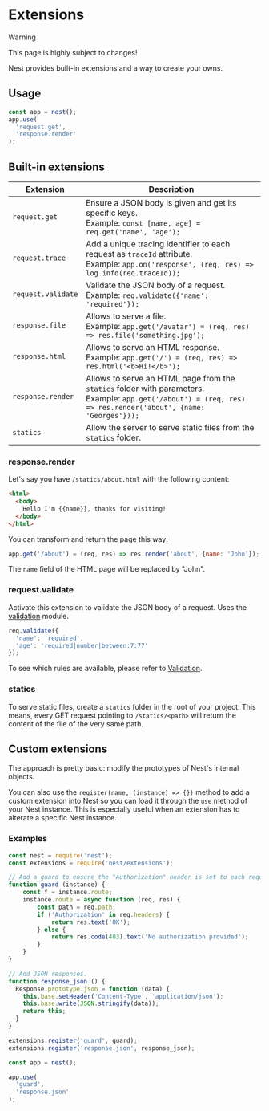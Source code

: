 # Extensions

> [!WARNING]
> This page is highly subject to changes!

Nest provides built-in extensions and a way to create your owns.

## Usage

```js
const app = nest();
app.use(
  'request.get',
  'response.render'
);
```

## Built-in extensions

| Extension       | Description                                                  |
| --------------- | ------------------------------------------------------------ |
| `request.get` | Ensure a JSON body is given and get its specific keys.<br/> Example: `const [name, age] = req.get('name', 'age');` |
| `request.trace` | Add a unique tracing identifier to each request as `traceId` attribute.<br />Example: `app.on('response', (req, res) => log.info(req.traceId));` |
| `request.validate` | Validate the JSON body of a request.<br/>Example: `req.validate({'name': 'required'});` |
| `response.file` | Allows to serve a file.<br />Example: `app.get('/avatar') = (req, res) => res.file('something.jpg');` |
| `response.html` | Allows to serve an HTML response.<br/>Example: `app.get('/') = (req, res) => res.html('<b>Hi!</b>');` |
| `response.render` | Allows to serve an HTML page from the `statics` folder with parameters.<br />Example: `app.get('/about') = (req, res) => res.render('about', {name: 'Georges'}));` |
| `statics` | Allow the server to serve static files from the `statics` folder. |

### response.render

Let's say you have `/statics/about.html` with the following content:

```html
<html>
  <body>
    Hello I'm {{name}}, thanks for visiting!
  </body>
</html>
```

You can transform and return the page this way:

```js
app.get('/about') = (req, res) => res.render('about', {name: 'John'});
```

The `name` field of the HTML page will be replaced by "John".

### request.validate

Activate this extension to validate the JSON body of a request. Uses the [validation](Validation.md) module.

```js
req.validate({
  'name': 'required',
  'age': 'required|number|between:7:77'
});
```

To see which rules are available, please refer to [Validation](Validation.md).

### statics

To serve static files, create a `statics` folder in the root of your project.
This means, every GET request pointing to `/statics/<path>` will return the content of the file of the very same path.

## Custom extensions

The approach is pretty basic: modify the prototypes of Nest's internal objects.

You can also use the `register(name, (instance) => {})` method to add a custom extension into Nest so you can load it through the `use` method of your Nest instance. This is especially useful when an extension has to alterate a specific Nest instance.

### Examples

```js
const nest = require('nest');
const extensions = require('nest/extensions');

// Add a guard to ensure the "Authorization" header is set to each requests.
function guard (instance) {
	const f = instance.route;
	instance.route = async function (req, res) {
		const path = req.path;
		if ('Authorization' in req.headers) {
			return res.text('OK');
		} else {
			return res.code(403).text('No authorization provided');
		}
	}
}

// Add JSON responses.
function response_json () {
  Response.prototype.json = function (data) {
    this.base.setHeader('Content-Type', 'application/json');
    this.base.write(JSON.stringify(data));
    return this;
  }
}

extensions.register('guard', guard);
extensions.register('response.json', response_json);

const app = nest();

app.use(
  'guard',
  'response.json'
);
```
